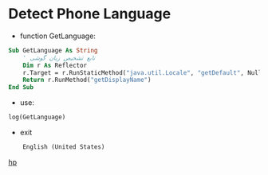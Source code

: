 # Detect Phone Language

* function GetLanguage:

```vb
Sub GetLanguage As String
    ' تابع تشخیص زبان گوشی
    Dim r As Reflector
    r.Target = r.RunStaticMethod("java.util.Locale", "getDefault", Null, Null)
    Return r.RunMethod("getDisplayName")
End Sub
```

* use:

```vb
log(GetLanguage)
```

* exit

```vb
    English (United States)
```

[hp](http://hemmatpoor.ir)
